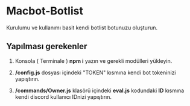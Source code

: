 # Macbot-Botlist
Kurulumu ve kullanımı basit kendi botlist botunuzu oluşturun.

## Yapılması gerekenler
1. Konsola ( Terminale ) **npm i** yazın ve gerekli modülleri yükleyin.

2. **/config.js** dosyası içindeki "TOKEN" kısmına kendi bot tokeninizi yapıştırın.

3. **/commands/Owner.js** klasörü içindeki **eval.js** kodundaki **ID** kısmına kendi discord kullanıcı IDnizi yapıştırın.
